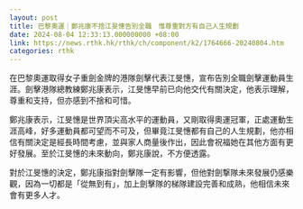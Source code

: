 ```yaml
---
layout: post
title: 巴黎奧運｜鄭兆康不捨江旻憓告別全職　惟尊重對方有自己人生規劃
date: 2024-08-04 12:33:13.000000000 +08:00
link: https://news.rthk.hk/rthk/ch/component/k2/1764666-20240804.htm
categories: rthk
---
```


在巴黎奧運取得女子重劍金牌的港隊劍擊代表江旻憓，宣布告別全職劍擊運動員生涯。劍擊港隊總教練鄭兆康表示，江旻憓早前已向他交代有關決定，他表示理解，尊重和支持，但亦感到不捨和可惜。

鄭兆康表示，江旻憓是世界頂尖高水平的運動員，又剛取得奧運冠軍，正處運動生涯高峰，好多運動員都可望而不可及，但畢竟江旻憓都有自己的人生規劃，他亦相信有關決定是經長時間考慮，並與家人商量後作出，因此會祝福她在其他方面有更好發展。至於江旻憓的未來動向，鄭兆康說，不方便透露。

對於江旻憓的決定，鄭兆康指對劍擊隊一定有影響，但他對劍撃隊未來發展仍感樂觀，因為一切都是「從無到有」，加上劍擊隊的梯隊建設完善和成熟，他相信未來會有更多人才。
